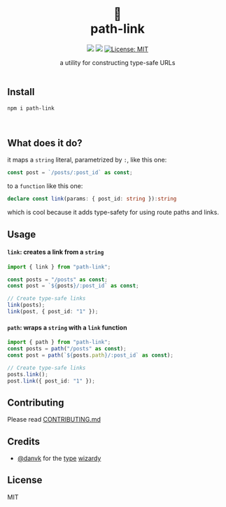 <h1 align="center" style="margin-top:0;"> 
<div>🔗</div>
<div>path-link</div> </h1>
<p align="center">
  <img src="https://img.shields.io/npm/v/readme-md-generator.svg" />
  <img src="https://img.shields.io/bundlephobia/minzip/alpinejs" />
  <a href="https://github.com/kefranabg/readme-md-generator/blob/master/LICENSE">
    <img alt="License: MIT" src="https://img.shields.io/badge/license-MIT-blue.svg" target="_blank" />
  </a>
</p>

<div align="center">a utility for constructing type-safe URLs</div>

<br/>

## **Install**

`npm i path-link`

<br/>

## **What does it do?**

it maps a `string` literal, parametrized by `:`, like this one:

```typescript
const post = `/posts/:post_id` as const;
```

to a `function` like this one:

```typescript
declare const link(params: { post_id: string }):string
```

which is cool because it adds type-safety for using route paths and links.

## **Usage**

#### **`link`**: creates a link from a `string`

```typescript
import { link } from "path-link";

const posts = "/posts" as const;
const post = `${posts}/:post_id` as const;

// Create type-safe links
link(posts);
link(post, { post_id: "1" });
```

#### **`path`**: wraps a `string` with a `link` function

```typescript
import { path } from "path-link";
const posts = path("/posts" as const);
const post = path(`${posts.path}/:post_id` as const);

// Create type-safe links
posts.link();
post.link({ post_id: "1" });
```

## Contributing

Please read [CONTRIBUTING.md](https://github.com/orouz/path-link/blob/master/.github/CONTRIBUTING.MD)

## Credits

- [@danvk](https://github.com/danvk) for the [type](https://twitter.com/danvdk/status/1301707026507198464?lang=en) [wizardy](https://stackoverflow.com/questions/51488717/declaring-dependent-argument-types-for-optional-arguments-with-conditional-types/64796265#64796265)

## License

MIT
